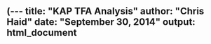 (---
title: "KAP TFA Analysis"
author: "Chris Haid"
date: "September 30, 2014"
output: html_document
---















